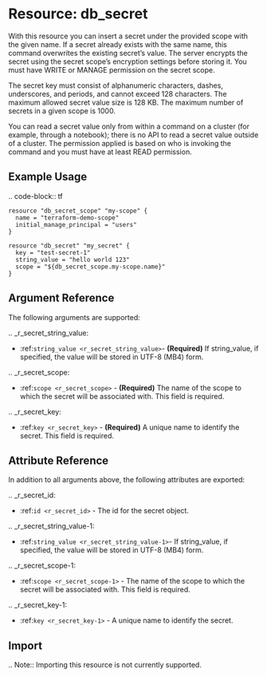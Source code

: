 # Resource: db_secret

With this resource you can insert a secret under the provided scope with the given name. If a secret already exists 
with the same name, this command overwrites the existing secret’s value. The server encrypts the secret using the 
secret scope’s encryption settings before storing it. You must have WRITE or MANAGE permission on the secret scope.

The secret key must consist of alphanumeric characters, dashes, underscores, and periods, and cannot exceed 
128 characters. The maximum allowed secret value size is 128 KB. The maximum number of secrets in a given scope is 1000.

You can read a secret value only from within a command on a cluster (for example, through a notebook); there is no API 
to read a secret value outside of a cluster. The permission applied is based on who is invoking the command and you must 
have at least READ permission.

## Example Usage

.. code-block:: tf

    resource "db_secret_scope" "my-scope" {
      name = "terraform-demo-scope"
      initial_manage_principal = "users"
    }
    
    resource "db_secret" "my_secret" {
      key = "test-secret-1"
      string_value = "hello world 123"
      scope = "${db_secret_scope.my-scope.name}"
    }

## Argument Reference

The following arguments are supported:

.. _r_secret_string_value:
* :ref:`string_value <r_secret_string_value>`- **(Required)** If string_value, if specified, the value will be stored in UTF-8 
(MB4) form.

.. _r_secret_scope:
* :ref:`scope <r_secret_scope>` - **(Required)** The name of the scope to which the secret will be associated with. 
This field is required.

.. _r_secret_key:
* :ref:`key <r_secret_key>` - **(Required)** A unique name to identify the secret. This field is required.

## Attribute Reference

In addition to all arguments above, the following attributes are exported:

.. _r_secret_id:
* :ref:`id <r_secret_id>` - The id for the secret object.

.. _r_secret_string_value-1:
* :ref:`string_value <r_secret_string_value-1>`- If string_value, if specified, the value will be stored in UTF-8 
(MB4) form.

.. _r_secret_scope-1:
* :ref:`scope <r_secret_scope-1>` - The name of the scope to which the secret will be associated with. 
This field is required.

.. _r_secret_key-1:
* :ref:`key <r_secret_key-1>` - A unique name to identify the secret.

## Import

.. Note:: Importing this resource is not currently supported.
